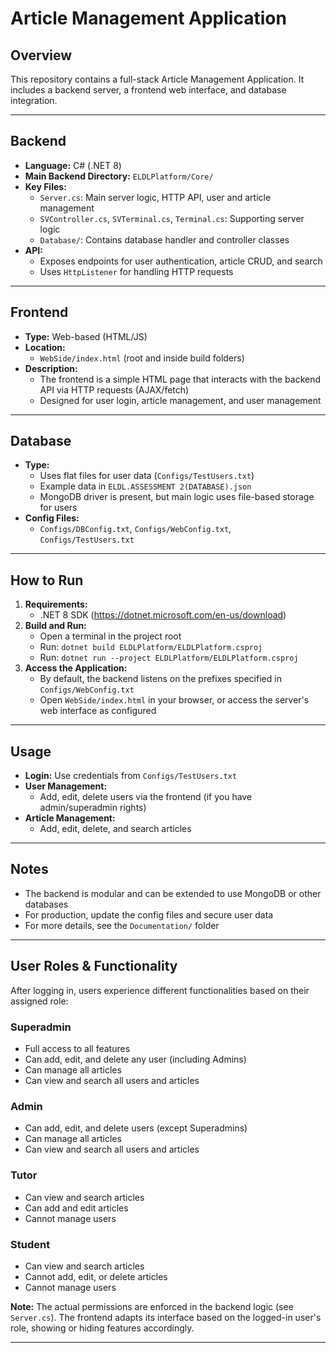 # Article Management Application

## Overview
This repository contains a full-stack Article Management Application. It includes a backend server, a frontend web interface, and database integration.

---

## Backend
- **Language:** C# (.NET 8)
- **Main Backend Directory:** `ELDLPlatform/Core/`
- **Key Files:**
  - `Server.cs`: Main server logic, HTTP API, user and article management
  - `SVController.cs`, `SVTerminal.cs`, `Terminal.cs`: Supporting server logic
  - `Database/`: Contains database handler and controller classes
- **API:**
  - Exposes endpoints for user authentication, article CRUD, and search
  - Uses `HttpListener` for handling HTTP requests

---

## Frontend
- **Type:** Web-based (HTML/JS)
- **Location:**
  - `WebSide/index.html` (root and inside build folders)
- **Description:**
  - The frontend is a simple HTML page that interacts with the backend API via HTTP requests (AJAX/fetch)
  - Designed for user login, article management, and user management

---

## Database
- **Type:**
  - Uses flat files for user data (`Configs/TestUsers.txt`)
  - Example data in `ELDL.ASSESSMENT 2(DATABASE).json`
  - MongoDB driver is present, but main logic uses file-based storage for users
- **Config Files:**
  - `Configs/DBConfig.txt`, `Configs/WebConfig.txt`, `Configs/TestUsers.txt`

---

## How to Run
1. **Requirements:**
   - .NET 8 SDK (https://dotnet.microsoft.com/en-us/download)
2. **Build and Run:**
   - Open a terminal in the project root
   - Run: `dotnet build ELDLPlatform/ELDLPlatform.csproj`
   - Run: `dotnet run --project ELDLPlatform/ELDLPlatform.csproj`
3. **Access the Application:**
   - By default, the backend listens on the prefixes specified in `Configs/WebConfig.txt`
   - Open `WebSide/index.html` in your browser, or access the server's web interface as configured

---

## Usage
- **Login:** Use credentials from `Configs/TestUsers.txt`
- **User Management:**
  - Add, edit, delete users via the frontend (if you have admin/superadmin rights)
- **Article Management:**
  - Add, edit, delete, and search articles

---

## Notes
- The backend is modular and can be extended to use MongoDB or other databases
- For production, update the config files and secure user data
- For more details, see the `Documentation/` folder

---


## User Roles & Functionality

After logging in, users experience different functionalities based on their assigned role:

### Superadmin
- Full access to all features
- Can add, edit, and delete any user (including Admins)
- Can manage all articles
- Can view and search all users and articles

### Admin
- Can add, edit, and delete users (except Superadmins)
- Can manage all articles
- Can view and search all users and articles

### Tutor
- Can view and search articles
- Can add and edit articles
- Cannot manage users

### Student
- Can view and search articles
- Cannot add, edit, or delete articles
- Cannot manage users

**Note:** The actual permissions are enforced in the backend logic (see `Server.cs`). The frontend adapts its interface based on the logged-in user's role, showing or hiding features accordingly.

--- 
